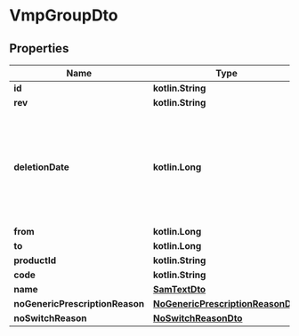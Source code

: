
# VmpGroupDto

## Properties
Name | Type | Description | Notes
------------ | ------------- | ------------- | -------------
**id** | **kotlin.String** |  |
**rev** | **kotlin.String** |  |  [optional]
**deletionDate** | **kotlin.Long** | hard delete (unix epoch in ms) timestamp of the object. Filled automatically when deletePatient is called. |  [optional]
**from** | **kotlin.Long** |  |  [optional]
**to** | **kotlin.Long** |  |  [optional]
**productId** | **kotlin.String** |  |  [optional]
**code** | **kotlin.String** |  |  [optional]
**name** | [**SamTextDto**](SamTextDto.md) |  |  [optional]
**noGenericPrescriptionReason** | [**NoGenericPrescriptionReasonDto**](NoGenericPrescriptionReasonDto.md) |  |  [optional]
**noSwitchReason** | [**NoSwitchReasonDto**](NoSwitchReasonDto.md) |  |  [optional]

